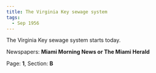 ```yaml
---  
title: The Virginia Key sewage system  
tags:  
  - Sep 1956  
---  
```

  
The Virginia Key sewage system starts today.  
  
Newspapers: **Miami Morning News or The Miami Herald**  
  
Page: **1**, Section: **B** 
